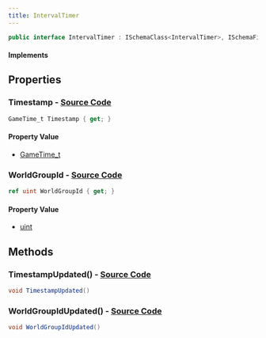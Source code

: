 ```yaml
---
title: IntervalTimer
---
```


```csharp
public interface IntervalTimer : ISchemaClass<IntervalTimer>, ISchemaField, ISchemaClass, INativeHandle
```

#### Implements

## Properties

### **Timestamp** - [Source Code](https://github.com/swiftly-solution/swiftlys2/blob/main/managed/src/SwiftlyS2.Generated/Schemas/Interfaces/IntervalTimer.cs#L16)

```csharp
GameTime_t Timestamp { get; }
```

#### Property Value

- [GameTime_t](/docs/api/shared/schemadefinitions/gametime_t)

### **WorldGroupId** - [Source Code](https://github.com/swiftly-solution/swiftlys2/blob/main/managed/src/SwiftlyS2.Generated/Schemas/Interfaces/IntervalTimer.cs#L18)

```csharp
ref uint WorldGroupId { get; }
```

#### Property Value

- [uint](https://learn.microsoft.com/dotnet/api/system.uint32)

## Methods

### **TimestampUpdated()** - [Source Code](https://github.com/swiftly-solution/swiftlys2/blob/main/managed/src/SwiftlyS2.Generated/Schemas/Interfaces/IntervalTimer.cs#L20)

```csharp
void TimestampUpdated()
```

### **WorldGroupIdUpdated()** - [Source Code](https://github.com/swiftly-solution/swiftlys2/blob/main/managed/src/SwiftlyS2.Generated/Schemas/Interfaces/IntervalTimer.cs#L21)

```csharp
void WorldGroupIdUpdated()
```

